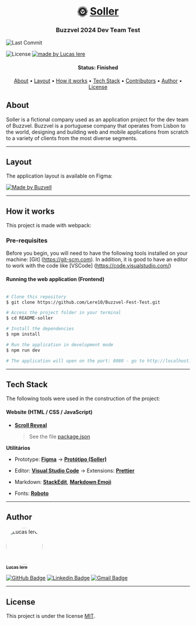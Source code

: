 <h1 align="center">
   🌞 <a href="#"> Soller </a>
</h1>

<h3 align="center">
    Buzzvel 2024 Dev Team Test
</h3>

<img alt="Last Commit" src="https://img.shields.io/badge/last%20commit-October%2029th%202024-blue
  ">

   <img alt="License" src="https://img.shields.io/badge/license-MIT-brightgreen">

  <a href="https://github.com/Lere10">
    <img alt="made by Lucas Iere" src="https://img.shields.io/badge/Made%20by-Lucas%20Iere-white
    ">
  </a>
</p>

<h4 align="center"> 
	 Status: Finished
</h4>

<p align="center">
 <a href="#about">About</a> •
 <a href="#layout">Layout</a> • 
 <a href="#how-it-works">How it works</a> • 
 <a href="#tech-stack">Tech Stack</a> • 
 <a href="#contributors">Contributors</a> • 
 <a href="#author">Author</a> • 
 <a href="#user-content-license">License</a>

</p>

## About

Soller is a fictional company used as an application project for the dev team of Buzzvel.
Buzzvel is a portuguese company that operates from Lisbon to the world, designing and building web and mobile applications from scratch to a variety of clients from the most diverse segments.

---

## Layout

The application layout is available on Figma:

<a href="https://www.figma.com/design/Fa2T97nxAiGFUvDZqnm9TM/Buzzvel-FE---Test?node-id=0-1&node-type=canvas&t=CPzG9NozEfDNePd5-0">
  <img alt="Made by Buzvell" src="https://img.shields.io/badge/Acessar%20Layout%20-Figma-%2304D361">
</a>

---

## How it works

This project is made with webpack:

### Pre-requisites

Before you begin, you will need to have the following tools installed on your machine:
[Git] (https://git-scm.com).
In addition, it is good to have an editor to work with the code like [VSCode] (https://code.visualstudio.com/)

#### Running the web application (Frontend)

```bash

# Clone this repository
$ git clone https://github.com/Lere10/Buzzvel-Fest-Test.git

# Access the project folder in your terminal
$ cd README-soller

# Install the dependencies
$ npm install

# Run the application in development mode
$ npm run dev

# The application will open on the port: 8080 - go to http://localhost:8080/

```

---

## Tech Stack

The following tools were used in the construction of the project:

#### **Website** (HTML / CSS / JavaScript)

- **[Scroll Reveal](https://scrollrevealjs.org/)**

  > See the file [package.json](https://github.com/Lere10/Buzzvel-Fest-Test/blob/main/package.json)

**Utilitários**

- Prototype: **[Figma](https://www.figma.com/)** → **[Protótipo (Soller)](https://www.figma.com/proto/Fa2T97nxAiGFUvDZqnm9TM/Buzzvel-FE---Test?node-id=1-2&node-type=frame&t=sHn6btw7X17HWdlW-0&scaling=scale-down-width&content-scaling=fixed&page-id=0%3A1)**

- Editor: **[Visual Studio Code](https://code.visualstudio.com/)** → Extensions: **[Prettier](https://prettier.io/)**
- Markdown: **[StackEdit](https://stackedit.io/)**, **[Markdown Emoji](https://gist.github.com/rxaviers/7360908)**

- Fonts: **[Roboto](https://fonts.google.com/specimen/Roboto)**

---

## Author

<a href="#author">
 <img style="border-radius: 50%;" src="https://avatars.githubusercontent.com/u/164878438?v=4" width="100px;" alt="Lucas Iere"/>
 <br />
 <sub><b>Lucas Iere</b></sub></a>
 <br />

[![GitHub Badge](https://img.shields.io/badge/GitHub-Lere10-white?logo=github)](https://github.com/Lere10) [![Linkedin Badge](https://img.shields.io/badge/LinkedIn-Lucas%20Iere-white?style=flat-square&logo=LinkedIn&logoColor=white&labelColor=blue)](https://www.linkedin.com/in/lucas-iere-a197a5154/)
[![Gmail Badge](https://img.shields.io/badge/Email-Lucas%20Iere-white?style=flat-square&logo=gmail&logoColor=white&labelColor=red)](mailto:leredsb10@gmail.com)

---

## License

This project is under the license [MIT](./LICENSE).

